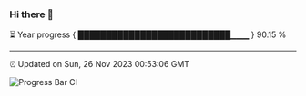 ### Hi there 👋

⏳ Year progress { ███████████████████████████▁▁▁ } 90.15 %

---

⏰ Updated on Sun, 26 Nov 2023 00:53:06 GMT

![Progress Bar CI](https://github.com/liununu/liununu/workflows/Progress%20Bar%20CI/badge.svg)
